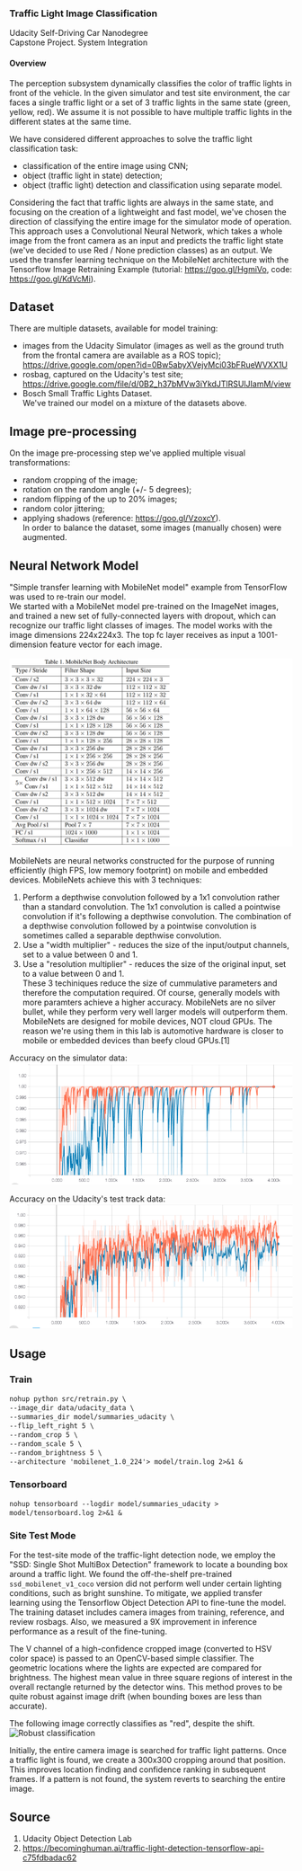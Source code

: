 ### Traffic Light Image Classification  
Udacity Self-Driving Car Nanodegree  
Capstone Project. System Integration  

#### Overview  
The perception subsystem dynamically classifies the color of traffic lights in front of the vehicle. In the given simulator and test site environment, the car faces a single traffic light or a set of 3 traffic lights in the same state (green, yellow, red). We assume it is not possible to have multiple traffic lights in the different states at the same time.

We have considered different approaches to solve the traffic light classification task:
*  classification of the entire image using CNN; 
*  object (traffic light in state) detection;  
*  object (traffic light) detection and classification using separate model.  

Considering the fact that traffic lights are always in the same state, and focusing on the creation of a lightweight and fast model, we've chosen the direction of classifying the entire image for the simulator mode of operation. This approach uses a Convolutional Neural Network, which takes a whole image from the front camera as an input and predicts the traffic light state (we've decided to use Red / None prediction classes) as an output. We used the transfer learning technique on the MobileNet architecture with the Tensorflow Image Retraining Example (tutorial: https://goo.gl/HgmiVo, code: https://goo.gl/KdVcMi).

## Dataset  
There are multiple datasets, available for model training:  
*  images from the Udacity Simulator (images as well as the ground truth from the frontal camera are available as a ROS topic);  
https://drive.google.com/open?id=0Bw5abyXVejvMci03bFRueWVXX1U
*  rosbag, captured on the Udacity's test site;  
https://drive.google.com/file/d/0B2_h37bMVw3iYkdJTlRSUlJIamM/view  
*  Bosch Small Traffic Lights Dataset.  
We've trained our model on a mixture of the datasets above.  

## Image pre-processing
On the image pre-processing step we've applied multiple visual transformations:  
*  random cropping of the image;  
*  rotation on the random angle (+/- 5 degrees);  
*  random flipping of the up to 20% images;  
*  random color jittering;  
*  applying shadows (reference: https://goo.gl/VzoxcY).  
In order to balance the dataset, some images (manually chosen) were augmented.  
  
## Neural Network Model
"Simple transfer learning with MobileNet model" example from TensorFlow was used to re-train our model.  
We started with a MobileNet model pre-trained on the ImageNet images, and trained a new set of fully-connected layers with dropout, which can recognize our traffic light classes of images. The model works with the image dimensions 224x224x3. The top fc layer receives as input a 1001-dimension feature vector for each image.
<br>
<br> 
![MobileNet Architecture](https://raw.githubusercontent.com/level5-engineers/assets/master/images/model/MobileNet.PNG)

MobileNets are neural networks constructed for the purpose of running efficiently (high FPS, low memory footprint) on mobile and embedded devices. MobileNets achieve this with 3 techniques:
1.  Perform a depthwise convolution followed by a 1x1 convolution rather than a standard convolution. The 1x1 convolution is called a pointwise convolution if it's following a depthwise convolution. The combination of a depthwise convolution followed by a pointwise convolution is sometimes called a separable depthwise convolution.  
2.  Use a "width multiplier" - reduces the size of the input/output channels, set to a value between 0 and 1.  
3.  Use a "resolution multiplier" - reduces the size of the original input, set to a value between 0 and 1.  
These 3 techiniques reduce the size of cummulative parameters and therefore the computation required. Of course, generally models with more paramters achieve a higher accuracy. MobileNets are no silver bullet, while they perform very well larger models will outperform them. MobileNets are designed for mobile devices, NOT cloud GPUs. The reason we're using them in this lab is automotive hardware is closer to mobile or embedded devices than beefy cloud GPUs.[1]

Accuracy on the simulator data: 
![](https://raw.githubusercontent.com/level5-engineers/assets/master/images/model/sim_accuracy.png)
  
Accuracy on the Udacity's test track data: 
![](https://raw.githubusercontent.com/level5-engineers/assets/master/images/model/udacity_accuracy.png)

## Usage
### Train 

```
nohup python src/retrain.py \
--image_dir data/udacity_data \
--summaries_dir model/summaries_udacity \
--flip_left_right 5 \
--random_crop 5 \
--random_scale 5 \
--random_brightness 5 \
--architecture 'mobilenet_1.0_224'> model/train.log 2>&1 &
```

### Tensorboard

```
nohup tensorboard --logdir model/summaries_udacity > model/tensorboard.log 2>&1 &
```

### Site Test Mode

For the test-site mode of the traffic-light detection node, we employ the "SSD: Single Shot MultiBox Detection" framework to locate a bounding box around a traffic light. We found the off-the-shelf pre-trained `ssd_mobilenet_v1_coco` version did not perform well under certain lighting conditions, such as bright sunshine. To mitigate, we applied transfer learning using the Tensorflow Object Detection API to fine-tune the model. The training dataset includes camera images from training, reference, and review rosbags. Also, we measured a 9X improvement in inference performance as a result of the fine-tuning.

The V channel of a high-confidence cropped image (converted to HSV color space) is passed to an OpenCV-based simple classifier. The geometric locations where the lights are expected are compared for brightness. The highest mean value in three square regions of interest in the overall rectangle returned by the detector wins. This method proves to be quite robust against image drift (when bounding boxes are less than accurate).

The following image correctly classifies as "red", despite the shift.<br>
![Robust classification](https://raw.githubusercontent.com/level5-engineers/traffic-light-classification/master/method2/image/out00012-analysis.png) 

Initially, the entire camera image is searched for traffic light patterns. Once a traffic light is found, we create a 300x300 cropping around that position. This improves location finding and confidence ranking in subsequent frames. If a pattern is not found, the system reverts to searching the entire image.

## Source
1. Udacity Object Detection Lab
2. https://becominghuman.ai/traffic-light-detection-tensorflow-api-c75fdbadac62